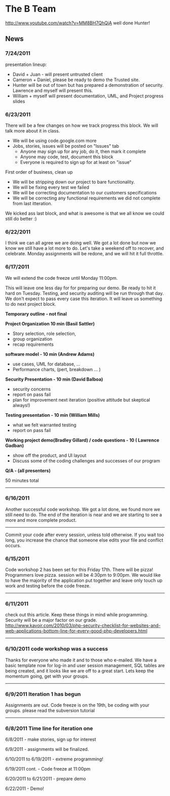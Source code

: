 # The B Team #
http://www.youtube.com/watch?v=MM8BH7QhQjA
well done Hunter!


## News ##
### 7/24/2011 ###
presentation lineup:
  * David + Juan - will present untrusted client
  * Cameron + Daniel, please be ready to demo the Trusted site.
  * Hunter will be out of town but has prepared a demonstration of security. Lawrence and myself will present this.
  * William + myself will present documentation, UML, and Project progress slides


### 6/23/2011 ###
There will be a few changes on how we track progress this block. We will talk more about it in class.
  * We will be using code.google.com more
  * Jobs, stories, issues will be posted on "Issues" tab
    * Anyone may sign up for any job, do it, then mark it complete
    * Anyone may code, test, document this block
    * Everyone is required to sign up for at least on "issue"

First order of business, clean up
  * We will be stripping down our project to bare functionality.
  * We will be fixing every test we failed
  * We will be correcting documentation to our customers specifications
  * We will be correcting any functional requirements we did not complete from last itteration.

We kicked ass last block, and what is awesome is that we all know we could still do better :)

### 6/22/2011 ###
I think we can all agree we are doing well. We got a lot done but now we know we still have a lot more to do. Let's take a weekend off to recover, and celebrate. Monday assignments will be redone, and we will hit it full throttle.

### 6/17/2011 ###
We will extend the code freeze until Monday 11:00pm.

This will leave one less day for for preparing our demo. Be ready to
hit it hard on Tuesday. Testing, and security auditing will be run
through that day. We don't expect to pass every case this iteration.
It will leave us something to do next project block.

**Temporary outline - not final**

**Project Organization 10 min  (Basil Sattler)**
  * Story selection, role selection,
  * group organization
  * recap requirements

**software model - 10 min  (Andrew Adams)**
  * use cases, UML for database, ...
  * Performance charts, (pert, breakdown ... )

**Security Presentation - 10 min (David Balboa)**
  * security concerns
  * report on pass fail
  * plan for improvement next iteration (positive attitude but
skeptical always!)

**Testing presentation - 10 min (William Mills)**
  * what we felt warranted testing
  * report on pass fail

**Working project demo(Bradley Gillard) / code questions - 10 ( Lawrence Gadban)**
  * show off the product, and UI layout
  * Discuss some of the coding challenges and successes of our program

**Q/A - (all presenters)**

50 minutes total


---

### 6/16/2011 ###
Another successful code workshop. We got a lot done, we found more we still need to do. The end of the iteration is near and we are starting to see a more and more complete product.

---

Commit your code after every session, unless told otherwise. If you wait too long, you increase the chance that someone else edits your file and conflict occurs.

### 6/15/2011 ###
Code workshop 2 has been set for this Friday 17th. There will be pizza! Programmers love pizza. session will be 4:30pm to 9:00pm. We would like to have the majority of the application put together and leave only touch up work and testing before the code freeze.

---

### 6/11/2011 ###
check out this article. Keep these things in mind while programming. Security will be a major factor on our grade.
http://www.kavoir.com/2010/03/php-security-checklist-for-websites-and-web-applications-bottom-line-for-every-good-php-developers.html

---

### 6/10/2011 code workshop was a success ###
Thanks for everyone who made it and to those who e-mailed. We have a basic template now for log-in and user session management, SQL tables are being created, and it looks like we are off to a great start. Lets keep the momentum going, get with your groups.

---

### 6/9/2011 Iteration 1 has begun ###
Assignments are out. Code freeze is on the 19th, be coding with your groups.
please read the subversion tutorial

---

### 6/8/2011 Time line for iteration one ###

6/8/2011 - make stories, sign up for interest

6/9/2011 - assignments will be finalized.

6/10/2011 to 6/19/2011 - extreme programming!

6/19/2011 cont. - Code freeze at 11:00pm

6/20/2011 to 6/21/2011 - prepare demo

6/22/2011 -  Demo!